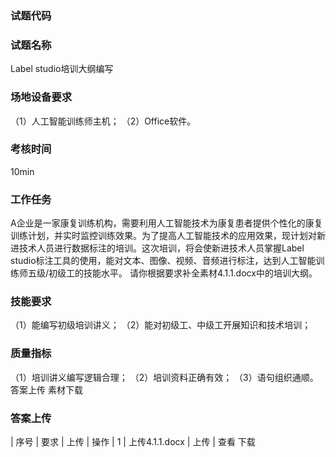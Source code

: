 ### 试题代码
### 试题名称
Label studio培训大纲编写
### 场地设备要求
（1）人工智能训练师主机；
（2）Office软件。
### 考核时间
10min
### 工作任务
A企业是一家康复训练机构，需要利用人工智能技术为康复患者提供个性化的康复训练计划，并实时监控训练效果。为了提高人工智能技术的应用效果，现计划对新进技术人员进行数据标注的培训。这次培训，将会使新进技术人员掌握Label studio标注工具的使用，能对文本、图像、视频、音频进行标注，达到人工智能训练师五级/初级工的技能水平。
请你根据要求补全素材4.1.1.docx中的培训大纲。
### 技能要求
（1）能编写初级培训讲义；
（2）能对初级工、中级工开展知识和技术培训；
### 质量指标
（1）培训讲义编写逻辑合理；
（2）培训资料正确有效；
（3）语句组织通顺。
答案上传 素材下载
### 答案上传
| 
序号 
| 要求 
| 上传 
| 操作 
| 1 
| 上传4.1.1.docx 
| 上传 
| 查看 下载